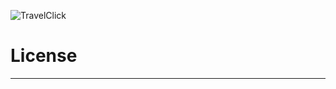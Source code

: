 ![TravelClick](https://static-tx.travelclick.com/tc-images/logo/travelclick-logo-wide.png "TravelClick")
# License
---
